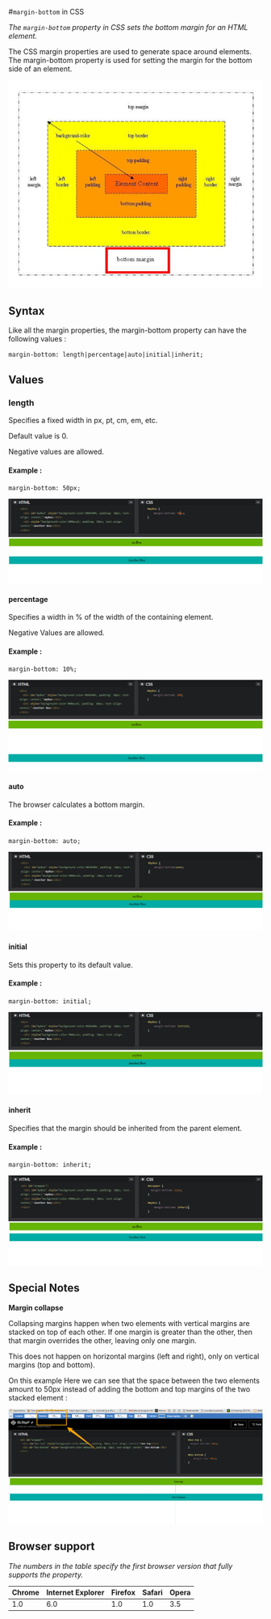 #`margin-bottom` in CSS

*The `margin-bottom` property in CSS sets the bottom margin for an HTML element.*

The CSS margin properties are used to generate space around elements. The margin-bottom property is used for setting the margin for the bottom side of an element.

![bottom-margin](bottommargin.jpg)

## Syntax

Like all the margin properties, the margin-bottom property can have the following values : 

```
margin-bottom: length|percentage|auto|initial|inherit;
```



## Values

### length

Specifies a fixed width in px, pt, cm, em, etc. 

Default value is 0.

Negative values are allowed.

#### Example : 

```
margin-bottom: 50px;
```

![margin-bottom : length](img/margin_bottom_2.png)
 
#### percentage

Specifies a width in % of the width of the containing element.

Negative Values are allowed.

#### Example : 

```
margin-bottom: 10%;
```

![margin-bottom : percentage](img/margin_bottom_3.png)


#### auto 

The browser calculates a bottom margin.

#### Example : 

```
margin-bottom: auto;
```

![margin-bottom : auto](img/margin_bottom_1.png)


#### initial 

Sets this property to its default value.

#### Example : 

```
margin-bottom: initial;
```

![margin-bottom : initial](img/margin_bottom_4.png)


#### inherit

Specifies that the margin should be inherited from the parent element.

#### Example : 

```
margin-bottom: inherit;
```

![margin-bottom : inherit](img/margin_bottom_5.png)


## Special Notes

**Margin collapse**

Collapsing margins happen when two elements with vertical margins are stacked on top of each other. If one margin is greater than the other, then that margin overrides the other, leaving only one margin.

This does not happen on horizontal margins (left and right), only on vertical margins (top and bottom).

On this example Here we can see that the space between the two elements amount to 50px instead of adding the bottom and top margins of the two stacked element : 

![margin-bottom : collapse](img/margin_bottom_6.png)

## Browser support

*The numbers in the table specify the first browser version that fully supports the property.*

| Chrome    | Internet Explorer        | Firefox   | Safari  | Opera   |
|---        |---                       |---        |---      |---      |
| 1.0       | 6.0                      | 1.0       | 1.0     | 3.5     |
